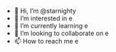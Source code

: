 - 👋 Hi, I’m @starnighty
- 👀 I’m interested in e
- 🌱 I’m currently learning e
- 💞️ I’m looking to collaborate on e
- 📫 How to reach me e

<!---
starnighty/starnighty is a ✨ special ✨ repository because its `README.md` (this file) appears on your GitHub profile.
You can click the Preview link to take a look at your changes.
--->
